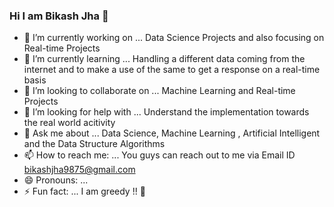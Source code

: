 ### Hi I am Bikash Jha  👋



- 🔭 I’m currently working on  ... Data Science Projects and also focusing on Real-time Projects
- 🌱 I’m currently learning ...  Handling a different data coming from the internet and to make a use of the same to get a response on a real-time basis
- 👯 I’m looking to collaborate on ... Machine Learning and Real-time Projects 
- 🤔 I’m looking for help with ... Understand the implementation towards the real world acitivity
- 💬 Ask me about ... Data Science, Machine Learning , Artificial Intelligent and the Data Structure Algorithms 
- 📫 How to reach me: ... You guys can reach out to me via Email ID bikashjha9875@gmail.com
- 😄 Pronouns: ...
- ⚡ Fun fact: ...  I am greedy !! 🙌

